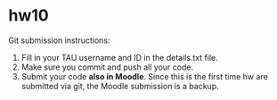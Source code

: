 # hw10

Git submission instructions:
1. Fill in your TAU username and ID in the details.txt file.
2. Make sure you commit and push all your code.
3. Submit your code **also in Moodle**. Since this is the first time hw are submitted via git, the Moodle submission is a backup.
